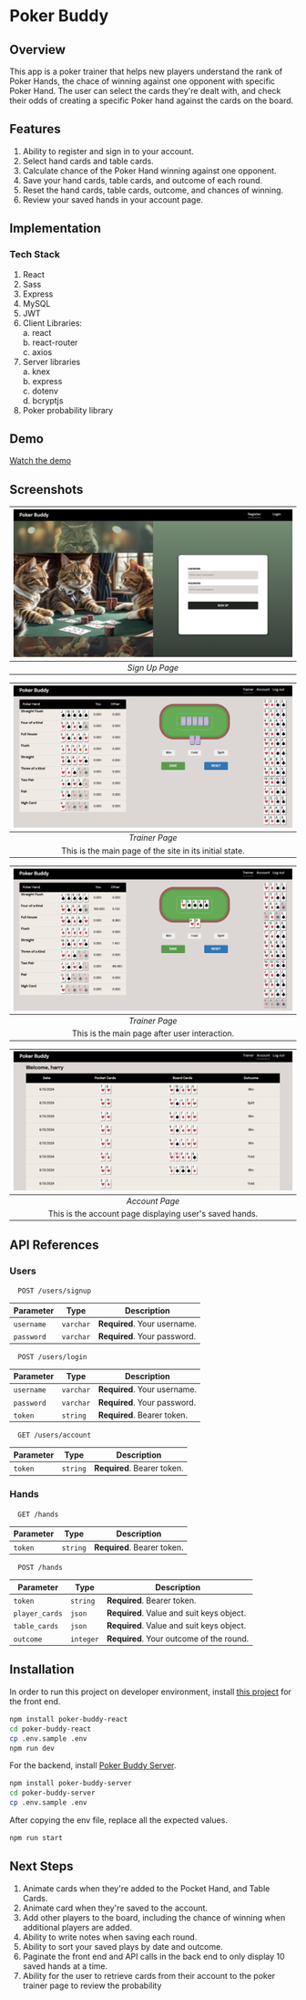 # Poker Buddy

## Overview
This app is a poker trainer that helps new players understand the rank of Poker Hands, the chace of winning against one opponent with specific Poker Hand. The user can select the cards they're dealt with, and check their odds of creating a specific Poker hand against the cards on the board. 

## Features
1. Ability to register and sign in to your account. 
2. Select hand cards and table cards. 
3. Calculate chance of the Poker Hand winning against one opponent. 
4. Save your hand cards, table cards, and outcome of each round. 
5. Reset the hand cards, table cards, outcome, and chances of winning. 
6. Review your saved hands in your account page. 

## Implementation

### Tech Stack
1. React 
2. Sass 
2. Express
3. MySQL
4. JWT
5. Client Libraries:  
  a. react  
  b. react-router  
  c. axios 
6. Server libraries  
  a. knex  
  b. express  
  c. dotenv  
  d. bcryptjs
7. Poker probability library

## Demo 

[Watch the demo](https://raw.githubusercontent.com/m2bhatt/poker-buddy-react/main/public/demo.mov)


## Screenshots

| ![Sign up Page](/readme_assets/register_page.png) |
| :--: |
| *Sign Up Page* |



| ![Trainer Page](/readme_assets/initial_state_loggedin.png) |
| :--: |
| *Trainer Page* |
| This is the main page of the site in its initial state. |

| ![Trainer Page](/readme_assets/user_input_state_loggedin.png) |
| :--: |
| *Trainer Page* |
| This is the main page after user interaction. |

| ![Account Page](/readme_assets/account_page.png) |
| :--: |
| *Account Page* |
| This is the account page displaying user's saved hands. |

## API References
### Users

```http
  POST /users/signup
```


| Parameter | Type | Description |
| --------- | ---- | ----------- |
| `username` | `varchar` | **Required**. Your username. |
| `password` | `varchar` | **Required**. Your password. |

```http
  POST /users/login
```


| Parameter | Type | Description |
| --------- | ---- | ----------- |
| `username` | `varchar` | **Required**. Your username. |
| `password` | `varchar` | **Required**. Your password. |
| `token` | `string` | **Required**. Bearer token. |

```http
  GET /users/account
```


| Parameter | Type | Description |
| --------- | ---- | ----------- |
| `token` | `string` | **Required**. Bearer token. |

### Hands

```http
  GET /hands
```


| Parameter | Type | Description |
| --------- | ---- | ----------- |
| `token` | `string` | **Required**. Bearer token. |

```http
  POST /hands
```


| Parameter | Type | Description |
| --------- | ---- | ----------- |
| `token` | `string` | **Required**. Bearer token. |
| `player_cards` | `json` | **Required**. Value and suit keys object. |
| `table_cards` | `json` |  **Required**. Value and suit keys object. |
| `outcome` | `integer` | **Required**. Your outcome of the round. |

## Installation 
In order to run this project on developer environment, install [this project](https://github.com/m2bhatt/poker-buddy-react) for the front end. 

```bash 
npm install poker-buddy-react 
cd poker-buddy-react
cp .env.sample .env
npm run dev
```

For the backend, install [Poker Buddy Server](https://github.com/m2bhatt/poker-buddy-server). 

```bash
npm install poker-buddy-server
cd poker-buddy-server
cp .env.sample .env
```

After copying the env file, replace all the expected values. 

```bash
npm run start 
```

## Next Steps
1. Animate cards when they're added to the Pocket Hand, and Table Cards. 
2. Animate card when they're saved to the account. 
3. Add other players to the board, including the chance of winning when additional players are added. 
4. Ability to write notes when saving each round. 
5. Ability to sort your saved plays by date and outcome.
6. Paginate the front end and API calls in the back end to only display 10 saved hands at a time. 
7. Ability for the user to retrieve cards from their account to the poker trainer page to review the probability 


